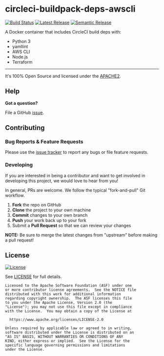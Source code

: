 <!--

  ** DO NOT EDIT THIS FILE
  **
  ** This file was automatically generated by the `build-harness`.
  ** 1) Make all changes to `README.yaml`
  ** 2) Run `make init` (you only need to do this once)
  ** 3) Run`make readme` to rebuild this file.
  **

  -->

# circleci-buildpack-deps-awscli
 [![Build Status](https://github.com/enter-at/circleci-buildpack-deps-awscli/workflows/Docker%20Lint/badge.svg)](https://github.com/enter-at/circleci-buildpack-deps-awscli/actions) [![Latest Release](https://img.shields.io/github/release/enter-at/circleci-buildpack-deps-awscli.svg)](https://github.com/enter-at/circleci-buildpack-deps-awscli/releases/latest) [![Semantic Release](https://img.shields.io/badge/%20%20%F0%9F%93%A6%F0%9F%9A%80-semantic--release-e10079.svg)](https://github.com/semantic-release/semantic-release)


A Docker container that includes CircleCI build deps with:
- Python 3
- yamllint
- AWS CLI
- Node.js
- Terraform


---


It's 100% Open Source and licensed under the [APACHE2](LICENSE).

















## Help

**Got a question?**

File a GitHub [issue](https://github.com/enter-at/circleci-buildpack-deps-awscli/issues).

## Contributing

### Bug Reports & Feature Requests

Please use the [issue tracker](https://github.com/enter-at/circleci-buildpack-deps-awscli/issues) to report any bugs or file feature requests.

### Developing

If you are interested in being a contributor and want to get involved in developing this project, we would love to hear from you!

In general, PRs are welcome. We follow the typical "fork-and-pull" Git workflow.

 1. **Fork** the repo on GitHub
 2. **Clone** the project to your own machine
 3. **Commit** changes to your own branch
 4. **Push** your work back up to your fork
 5. Submit a **Pull Request** so that we can review your changes

**NOTE:** Be sure to merge the latest changes from "upstream" before making a pull request!





## License

[![License](https://img.shields.io/badge/License-Apache%202.0-blue.svg)](https://opensource.org/licenses/Apache-2.0)

See [LICENSE](LICENSE) for full details.

    Licensed to the Apache Software Foundation (ASF) under one
    or more contributor license agreements.  See the NOTICE file
    distributed with this work for additional information
    regarding copyright ownership.  The ASF licenses this file
    to you under the Apache License, Version 2.0 (the
    "License"); you may not use this file except in compliance
    with the License.  You may obtain a copy of the License at

      https://www.apache.org/licenses/LICENSE-2.0

    Unless required by applicable law or agreed to in writing,
    software distributed under the License is distributed on an
    "AS IS" BASIS, WITHOUT WARRANTIES OR CONDITIONS OF ANY
    KIND, either express or implied.  See the License for the
    specific language governing permissions and limitations
    under the License.



